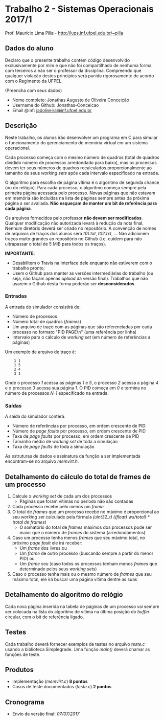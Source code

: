 # Trabalho 2 - Sistemas Operacionais 2017/1
Prof. Maurício Lima Pilla - http://lups.inf.ufpel.edu.br/~pilla

## Dados do aluno

Declaro que o presente trabalho contém código desenvolvido exclusivamente por mim e que não foi compartilhado de nenhuma forma com terceiros a não ser o professor da disciplina. Compreendo que qualquer violação destes princípios será punida rigorosamente de acordo com o Regimento da UFPEL.

(Preencha com seus dados)

- Nome completo: Jonathas Augusto de Oliveira Conceição
- Username do Github: Jonathas-Conceicao
- Email @inf: jadoliveira@inf.ufpel.edu.br

## Descrição

Neste trabalho, os alunos irão desenvolver um programa em C para simular o funcionamento do gerenciamento de memória virtual em um sistema operacional.

Cada processo começa com o mesmo número de quadros (total de quadros dividido número de processos arredondado para baixo), mas os processos devem ter seus números de quadros recalculados proporcionalmente ao tamanho de seus _working sets_ após cada intervalo especificado na entrada.

O algoritmo para escolha de página vítima é o algoritmo de segunda chance (ou do relógio). Para cada processo, o algoritmo começa sempre pela primeira página acessada pelo processo. Novas páginas que não estavam em memória são incluídas na lista de páginas sempre antes da próxima página a ser avaliada. **Não esqueçam de manter um bit de referência para cada página**.

Os arquivos fornecidos pelo professor **não devem ser modificados**. Qualquer modificação não autorizada levará à redução da nota final. Nenhum diretório deverá ser criado no repositório. A convenção de nomes de arquivos de traços dos alunos será _t01.txt_, _t02.txt_, ... Não adicionem traços muito grandes ao repositório no Github (i.e. cuidem para não ultrapassar o total de 5 MiB para todos os traços).

**IMPORTANTE**:

- Desabilitem o Travis na interface dele enquanto não estiverem com o trabalho pronto;
- Usem o Github para manter as versões intermediárias do trabalho (ou seja, não façam apenas _upload_ da versão final). Trabalhos que não usarem o Github desta forma poderão ser **desconsiderados**.

### Entradas

A entrada do simulador consistirá de:

- Número de processos
- Número total de quadros (_frames_)
- Um arquivo de traço com as páginas que são referenciadas por cada processo no formato "PID PAGE\n" (uma referência por linha)
- Intervalo para o cálculo de _working set_ (em número de referências a páginas)

Um exemplo de arquivo de traço é:

        1 1
        1 5
        2 4
        3 1

Onde o processo _1_ acessa as páginas _1_ e _5_, o processo _2_ acessa a página _4_ e o processo _3_ acessa sua página _1_. O PID começa em _0_ e termina no número de processos _N-1_ especificado na entrada.

### Saídas

A saída do simulador conterá:

- Número de referências por processo, em ordem crescente de PID
- Número de _page faults_ por processo, em ordem crescente de PID
- Taxa de _page faults_ por processo, em ordem crescente de PID
- Tamanho médio de _working set_ de toda a simulação
- Taxa de _page faults_ de toda a simulação

As estruturas de dados e assinatura da função a ser implementada encontram-se no arquivo _memvirt.h_.

## Detalhamento do cálculo do total de frames de um processo

1. Calcule o _working set_ de cada um dos processos
    - Páginas que foram vítimas no período não são contadas
2. Cada processo recebe pelo menos um _frame_
3. O total de _frames_ que um processo recebe no máximo é proporcional ao seu _working set_ calculado pela fórmula _(uint32_t) ((float) ws/total) * (total de frames)_
    - O somatório do total de _frames_ máximos dos processos pode ser maior que o número de _frames_ do sistema (arredondamentos)
4. Caso um processo tenha menos _frames_ que seu máximo total, no próximo _page fault_ ele irá receber:
    - Um _frame_ dos livres ou
    - Um _frame_ de outro processo (buscando sempre a partir do menor PID) ou
    - Um _frame_ seu (caso todos os processos tenham menos _frames_ que determinado pelos seus _working sets_)
5. Caso o processo tenha mais ou o mesmo número de _frames_ que seu máximo total, ele irá buscar uma página vítima dentre as suas

## Detalhamento do algoritmo do relógio

Cada nova página inserida na tabela de páginas de um processo vai sempre ser colocada na lista do algoritmo de vítima na última posição do _buffer_ circular, com o bit de referência ligado.

## Testes

Cada trabalho deverá fornecer exemplos de testes no arquivo *teste.c* usando a biblioteca Simplegrade. Uma função *main()* deverá chamar as funções de teste.

## Produtos

* Implementação (*memvirt.c*) **8 pontos**
* Casos de teste documentados (*teste.c*) **2 pontos**

## Cronograma

* Envio da versão final: _07/07/2017_
